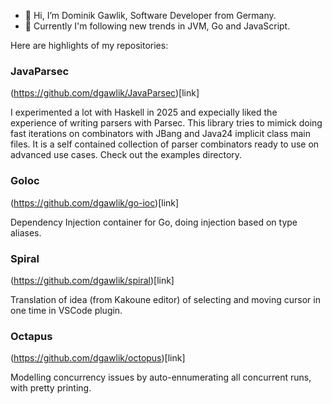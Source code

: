 - 👋 Hi, I’m Dominik Gawlik, Software Developer from Germany.
- 👀 Currently I'm following new trends in JVM, Go and JavaScript.

Here are highlights of my repositories:

### JavaParsec

(https://github.com/dgawlik/JavaParsec)[link]

I experimented a lot with Haskell in 2025 and expecially liked the experience of writing parsers with Parsec. This library
tries to mimick doing fast iterations on combinators with JBang and Java24 implicit class main files. It is a self contained
collection of parser combinators ready to use on advanced use cases. Check out the examples directory.

### GoIoc

(https://github.com/dgawlik/go-ioc)[link]

Dependency Injection container for Go, doing injection based on type aliases.

### Spiral

(https://github.com/dgawlik/spiral)[link]

Translation of idea (from Kakoune editor) of selecting and moving cursor in one time in VSCode plugin.

### Octapus

(https://github.com/dgawlik/octopus)[link]

Modelling concurrency issues by auto-ennumerating all concurrent runs, with pretty printing.

<!---
dgawlik/dgawlik is a ✨ special ✨ repository because its `README.md` (this file) appears on your GitHub profile.
You can click the Preview link to take a look at your changes.
--->
